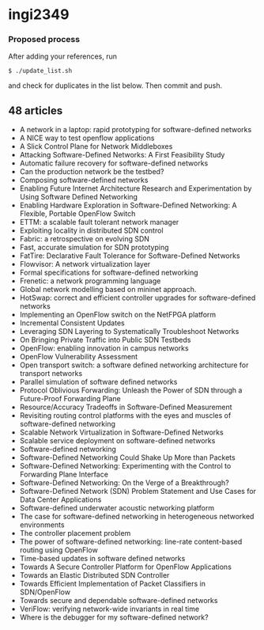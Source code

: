 ingi2349
========

### Proposed process

After adding your references, run

    $ ./update_list.sh

and check for duplicates in the list below.
Then commit and push.

## 48 articles
* A network in a laptop: rapid prototyping for software-defined networks
* A NICE way to test openflow applications
* A Slick Control Plane for Network Middleboxes
* Attacking Software-Defined Networks: A First Feasibility Study
* Automatic failure recovery for software-defined networks
* Can the production network be the testbed?
* Composing software-defined networks
* Enabling Future Internet Architecture Research and Experimentation by Using Software Defined Networking
* Enabling Hardware Exploration in Software-Defined Networking: A Flexible, Portable OpenFlow Switch
* ETTM: a scalable fault tolerant network manager
* Exploiting locality in distributed SDN control
* Fabric: a retrospective on evolving SDN
* Fast, accurate simulation for SDN prototyping
* FatTire: Declarative Fault Tolerance for Software-Defined Networks
* Flowvisor: A network virtualization layer
* Formal specifications for software-defined networking
* Frenetic: a network programming language
* Global network modelling based on mininet approach.
* HotSwap: correct and efficient controller upgrades for software-defined networks
* Implementing an OpenFlow switch on the NetFPGA platform
* Incremental Consistent Updates
* Leveraging SDN Layering to Systematically Troubleshoot Networks
* On Bringing Private Traffic into Public SDN Testbeds
* OpenFlow: enabling innovation in campus networks
* OpenFlow Vulnerability Assessment
* Open transport switch: a software defined networking architecture for transport networks
* Parallel simulation of software defined networks
* Protocol Oblivious Forwarding: Unleash the Power of SDN through a Future-Proof Forwarding Plane
* Resource/Accuracy Tradeoffs in Software-Defined Measurement
* Revisiting routing control platforms with the eyes and muscles of software-defined networking
* Scalable Network Virtualization in Software-Defined Networks
* Scalable service deployment on software-defined networks
* Software-defined networking
* Software-Defined Networking Could Shake Up More than Packets
* Software-Defined Networking: Experimenting with the Control to Forwarding Plane Interface
* Software-Defined Networking: On the Verge of a Breakthrough?
* Software-Defined Network (SDN) Problem Statement and Use Cases for Data Center Applications
* Software-defined underwater acoustic networking platform
* The case for software-defined networking in heterogeneous networked environments
* The controller placement problem
* The power of software-defined networking: line-rate content-based routing using OpenFlow
* Time-based updates in software defined networks
* Towards A Secure Controller Platform for OpenFlow Applications
* Towards an Elastic Distributed SDN Controller
* Towards Efficient Implementation of Packet Classifiers in SDN/OpenFlow
* Towards secure and dependable software-defined networks
* VeriFlow: verifying network-wide invariants in real time
* Where is the debugger for my software-defined network?
